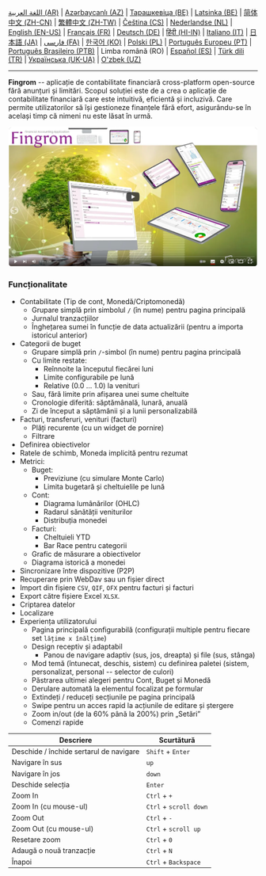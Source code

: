 [اللغة العربية (AR)](./about_ar.md) |
[Azərbaycanlı (AZ)](./about_az.md) |
[Тарашкевіца (BE)](./about_be.md) |
[Latsinka (BE)](./about_be_EU.md) |
[简体中文 (ZH-CN)](./about_zh.md) |
[繁體中文 (ZH-TW)](./about_zh_TW.md) |
[Čeština (CS)](./about_cs.md) |
[Nederlandse (NL)](./about_nl.md) |
[English (EN-US)](./about_en.md) |
[Français (FR)](./about_fr.md) |
[Deutsch (DE)](./about_de.md) |
[हिंदी (HI-IN)](./about_hi.md) |
[Italiano (IT)](./about_it.md) |
[日本語 (JA)](./about_ja.md) |
[فارسی (FA)](./about_fa.md) |
[한국어 (KO)](./about_ko.md) |
[Polski (PL)](./about_pl.md) |
[Português Europeu (PT)](./about_pt.md) |
[Português Brasileiro (PTB)](./about_pt_BR.md) |
Limba română (RO) |
[Español (ES)](./about_es.md) |
[Türk dili (TR)](./about_tr.md) |
[Українська (UK-UA)](./about_uk.md) |
[O'zbek (UZ)](./about_uz.md)

---

**Fingrom** -- aplicație de contabilitate financiară cross-platform open-source fără anunțuri și limitări.
Scopul soluției este de a crea o aplicație de contabilitate financiară care este intuitivă, eficientă și incluzivă. 
Care permite utilizatorilor să își gestioneze finanțele fără efort, asigurându-se în același timp că nimeni nu este lăsat în urmă.

[![Urmăriți videoclipul](../images/presentation_en.png)](https://youtu.be/sNTbpILLsOw)

### Funcționalitate
- Contabilitate (Tip de cont, Monedă/Criptomonedă)
  - Grupare simplă prin simbolul `/` (în nume) pentru pagina principală
  - Jurnalul tranzacțiilor
  - Înghețarea sumei în funcție de data actualizării (pentru a importa istoricul anterior)
- Categorii de buget
  - Grupare simplă prin `/`-simbol (în nume) pentru pagina principală
  - Cu limite restate:
    - Reînnoite la începutul fiecărei luni
    - Limite configurabile pe lună
    - Relative (0.0 ... 1.0) la venituri
  - Sau, fără limite prin afișarea unei sume cheltuite
  - Cronologie diferită: săptămânală, lunară, anuală
  - Zi de început a săptămânii și a lunii personalizabilă
- Facturi, transferuri, venituri (facturi)
  - Plăți recurente (cu un widget de pornire)
  - Filtrare
- Definirea obiectivelor
- Ratele de schimb, Moneda implicită pentru rezumat
- Metrici: 
  - Buget:
    - Previziune (cu simulare Monte Carlo)
    - Limita bugetară și cheltuielile pe lună
  - Cont:
    - Diagrama lumânărilor (OHLC)
    - Radarul sănătății veniturilor
    - Distribuția monedei
  - Facturi:
    - Cheltuieli YTD
    - Bar Race pentru categorii
  - Grafic de măsurare a obiectivelor
  - Diagrama istorică a monedei
- Sincronizare între dispozitive (P2P) 
- Recuperare prin WebDav sau un fișier direct
- Import din fișiere `CSV`, `QIF`, `OFX` pentru facturi și facturi
- Export către fișiere Excel `XLSX`.
- Criptarea datelor
- Localizare
- Experiența utilizatorului
  - Pagina principală configurabilă (configurații multiple pentru fiecare set `lățime x înălțime`)
  - Design receptiv și adaptabil
    - Panou de navigare adaptiv (sus, jos, dreapta) și file (sus, stânga)
  - Mod temă (întunecat, deschis, sistem) cu definirea paletei (sistem, personalizat, personal -- selector de culori)
  - Păstrarea ultimei alegeri pentru Cont, Buget și Monedă
  - Derulare automată la elementul focalizat pe formular
  - Extindeți / reduceți secțiunile pe pagina principală
  - Swipe pentru un acces rapid la acțiunile de editare și ștergere
  - Zoom in/out (de la 60% până la 200%) prin „Setări”
  - Comenzi rapide

| Descriere                               | Scurtătură                     |
| --------------------------------------- | ------------------------------ |
| Deschide / închide sertarul de navigare | `Shift` + `Enter`              |
| Navigare în sus                         | `up`                           |
| Navigare în jos                         | `down`                         |
| Deschide selecția                       | `Enter`                        |
| Zoom In                                 | `Ctrl` + `+`                   |
| Zoom In (cu mouse-ul)                   | `Ctrl` + `scroll down`         |
| Zoom Out                                | `Ctrl` + `-`                   |
| Zoom Out (cu mouse-ul)                  | `Ctrl` + `scroll up`           |
| Resetare zoom                           | `Ctrl` + `0`                   |
| Adaugă o nouă tranzacție                | `Ctrl` + `N`                   |
| Înapoi                                  | `Ctrl` + `Backspace`           |
<!--
| Editează elementul selectat             | `Ctrl` + `E`                   |
| Șterge elementul selectat               | `Ctrl` + `D`                   |
-->
